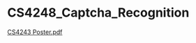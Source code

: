 # CS4248_Captcha_Recognition
[CS4243 Poster.pdf](https://github.com/user-attachments/files/18432663/CS4243.Poster.pdf)
